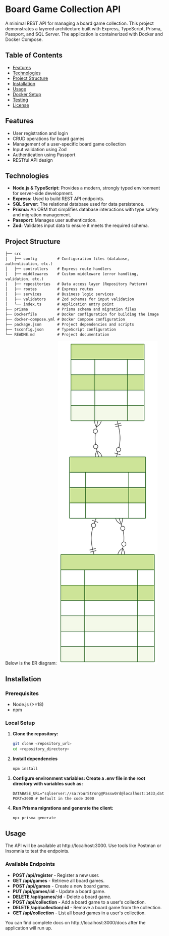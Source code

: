 # Board Game Collection API

A minimal REST API for managing a board game collection. This project demonstrates a layered architecture built with Express, TypeScript, Prisma, Passport, and SQL Server. The application is containerized with Docker and Docker Compose.

## Table of Contents

- [Features](#features)
- [Technologies](#technologies)
- [Project Structure](#project-structure)
- [Installation](#installation)
- [Usage](#usage)
- [Docker Setup](#docker-setup)
- [Testing](#testing)
- [License](#license)

## Features

- User registration and login
- CRUD operations for board games
- Management of a user-specific board game collection
- Input validation using Zod
- Authentication using Passport
- RESTful API design

## Technologies

- **Node.js & TypeScript:** Provides a modern, strongly typed environment for server-side development.
- **Express:** Used to build REST API endpoints.
- **SQL Server:** The relational database used for data persistence.
- **Prisma:** An ORM that simplifies database interactions with type safety and migration management.
- **Passport:** Manages user authentication.
- **Zod:** Validates input data to ensure it meets the required schema.

## Project Structure

```plaintext
├── src
│   ├── config         # Configuration files (database, authentication, etc.)
│   ├── controllers    # Express route handlers
│   ├── middlewares    # Custom middleware (error handling, validation, etc.)
│   ├── repositories   # Data access layer (Repository Pattern)
│   ├── routes         # Express routes
│   ├── services       # Business logic services
│   ├── validators     # Zod schemas for input validation
│   └── index.ts       # Application entry point
├── prisma             # Prisma schema and migration files
├── Dockerfile         # Docker configuration for building the image
├── docker-compose.yml # Docker Compose configuration
├── package.json       # Project dependencies and scripts
├── tsconfig.json      # TypeScript configuration
└── README.md          # Project documentation
```

Below is the ER diagram:
![Image not found](./app_erd.svg)

## Installation

### Prerequisites

- Node.js (>=18)
- npm

### Local Setup

1. **Clone the repository:**

   ```bash
   git clone <repository_url>
   cd <repository_directory>
   ```

2. **Install dependencies**

   ```bash
   npm install
   ```

3. **Configure environment variables: Create a .env file in the root directory with variables such as:**

   ```env
   DATABASE_URL="sqlserver://sa:YourStrong@Passw0rd@localhost:1433;database=boardgames;encrypt=true;trustServerCertificate=true"
   PORT=3000 # Default in the code 3000
   ```

4. **Run Prisma migrations and generate the client:**

   ```bash
   npx prisma generate
   ```

## Usage

The API will be available at http://localhost:3000. Use tools like Postman or Insomnia to test the endpoints.

### Available Endpoints

- **POST /api/register** - Register a new user.
- **GET /api/games** - Retrieve all board games.
- **POST /api/games** - Create a new board game.
- **PUT /api/games/:id** - Update a board game.
- **DELETE /api/games/:id** - Delete a board game.
- **POST /api/collection** - Add a board game to a user's collection.
- **DELETE /api/collection/:id** - Remove a board game from the collection.
- **GET /api/collection** - List all board games in a user's collection.

You can find complete docs on http://localhost:3000/docs after the application will run up.
